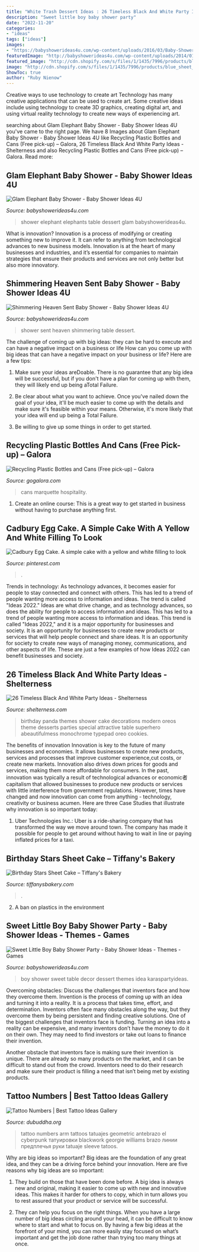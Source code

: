 ```yaml
---
title: "White Trash Dessert Ideas : 26 Timeless Black And White Party Ideas"
description: "Sweet little boy baby shower party"
date: "2022-11-20"
categories:
- "ideas"
tags: ["ideas"]
images:
- "https://babyshowerideas4u.com/wp-content/uploads/2016/03/Baby-Shower-Elephants-Dessert-Table-4.jpg"
featuredImage: "http://babyshowerideas4u.com/wp-content/uploads/2014/01/boy-7.jpg"
featured_image: "http://cdn.shopify.com/s/files/1/1435/7996/products/blue_sheet_stars_10_bd_grande.jpg?v=1560623252"
image: "http://cdn.shopify.com/s/files/1/1435/7996/products/blue_sheet_stars_10_bd_grande.jpg?v=1560623252"
ShowToc: true
author: "Ruby Nienow"
---
```



Creative ways to use technology to create art
Technology has many creative applications that can be used to create art. Some creative ideas include using technology to create 3D graphics, creating digital art, and using virtual reality technology to create new ways of experiencing art.

	

		
searching about Glam Elephant Baby Shower - Baby Shower Ideas 4U you've came to the right page. We have 8 Images about Glam Elephant Baby Shower - Baby Shower Ideas 4U like Recycling Plastic Bottles and Cans (Free pick-up) – Galora, 26 Timeless Black And White Party Ideas - Shelterness and also Recycling Plastic Bottles and Cans (Free pick-up) – Galora. Read more:
		
    
## Glam Elephant Baby Shower - Baby Shower Ideas 4U

<img loading=lazy src="https://babyshowerideas4u.com/wp-content/uploads/2016/03/Baby-Shower-Elephants-Dessert-Table-4.jpg" onerror="this.onerror=null;this.src='https://tse2.mm.bing.net/th?id=OIP.GrELy3hZKl_Ij7NdnMPAjAHaFj&amp;pid=15.1';" alt="Glam Elephant Baby Shower - Baby Shower Ideas 4U">

_Source: babyshowerideas4u.com_

>shower elephant elephants table dessert glam babyshowerideas4u. 

	

What is innovation?
Innovation is a process of modifying or creating something new to improve it. It can refer to anything from technological advances to new business models. Innovation is at the heart of many businesses and industries, and it’s essential for companies to maintain strategies that ensure their products and services are not only better but also more innovatory.

    
## Shimmering Heaven Sent Baby Shower - Baby Shower Ideas 4U

<img loading=lazy src="https://babyshowerideas4u.com/wp-content/uploads/2016/08/Shimmering-Heaven-Sent-Baby-Shower-Dessert-Table.jpg" onerror="this.onerror=null;this.src='https://tse3.mm.bing.net/th?id=OIP.6DRFHtIREw2QgjqPSknwcgHaJ3&amp;pid=15.1';" alt="Shimmering Heaven Sent Baby Shower - Baby Shower Ideas 4U">

_Source: babyshowerideas4u.com_

>shower sent heaven shimmering table dessert. 

	

The challenge of coming up with big ideas: they can be hard to execute and can have a negative impact on a business or life
How can you come up with big ideas that can have a negative impact on your business or life? Here are a few tips: 
1. Make sure your ideas areDoable. There is no guarantee that any big idea will be successful, but if you don't have a plan for coming up with them, they will likely end up being aTotal Failure. 

2. Be clear about what you want to achieve. Once you've nailed down the goal of your idea, it'll be much easier to come up with the details and make sure it's feasible within your means. Otherwise, it's more likely that your idea will end up being a Total Failure. 

3. Be willing to give up some things in order to get started.

    
## Recycling Plastic Bottles And Cans (Free Pick-up) – Galora

<img loading=lazy src="https://gogalora.com/wp-content/uploads/2020/12/OYY6XFK4SRPODBXWKT3SM54RZY-1024x576.jpg" onerror="this.onerror=null;this.src='https://tse3.mm.bing.net/th?id=OIP.RktznVHIRS2txDPf1x-MYwHaEK&amp;pid=15.1';" alt="Recycling Plastic Bottles and Cans (Free pick-up) – Galora">

_Source: gogalora.com_

>cans marquette hospitality. 

	

1. Create an online course: This is a great way to get started in business without having to purchase anything first.

    
## Cadbury Egg Cake. A Simple Cake With A Yellow And White Filling To Look

<img loading=lazy src="https://i.pinimg.com/736x/63/fd/3d/63fd3d1698b5bc50c35f6b1601c240e0--cadbury-eggs-egg-cake.jpg" onerror="this.onerror=null;this.src='https://tse2.mm.bing.net/th?id=OIP.iIUnsRYdwQGsWz9-68ew4gHaKs&amp;pid=15.1';" alt="Cadbury Egg Cake. A simple cake with a yellow and white filling to look">

_Source: pinterest.com_

>. 

	

Trends in technology:
As technology advances, it becomes easier for people to stay connected and connect with others. This has led to a trend of people wanting more access to information and ideas. 
The trend is called "Ideas 2022." Ideas are what drive change, and as technology advances, so does the ability for people to access information and ideas. This has led to a trend of people wanting more access to information and ideas. 
This trend is called "Ideas 2022," and it is a major opportunity for businesses and society. It is an opportunity for businesses to create new products or services that will help people connect and share ideas. It is an opportunity for society to create new ways of managing money, communications, and other aspects of life. 
These are just a few examples of how Ideas 2022 can benefit businesses and society.

    
## 26 Timeless Black And White Party Ideas - Shelterness

<img loading=lazy src="https://i.shelterness.com/2016/10/20-black-and-white-oreos-for-desserts.jpg" onerror="this.onerror=null;this.src='https://tse2.mm.bing.net/th?id=OIP.t3uzs04PWQw727EME2RGoQHaLH&amp;pid=15.1';" alt="26 Timeless Black And White Party Ideas - Shelterness">

_Source: shelterness.com_

>birthday panda themes shower cake decorations modern oreos theme desserts parties special attractive table superhero abeautifulmess monochrome typepad oreo cookies. 

	

The benefits of innovation
Innovation is key to the future of many businesses and economies. It allows businesses to create new products, services and processes that improve customer experience,cut costs, or create new markets. Innovation also drives down prices for goods and services, making them more affordable for consumers. In the past, innovation was typically a result of technological advances or economic者 capitalism that allowed businesses to produce new products or services with little interference from government regulations. However, times have changed and now innovation can come from anything - technology, creativity or business acumen. Here are three Case Studies that illustrate why innovation is so important today: 
1) Uber Technologies Inc.: Uber is a ride-sharing company that has transformed the way we move around town. The company has made it possible for people to get around without having to wait in line or paying inflated prices for a taxi.

    
## Birthday Stars Sheet Cake – Tiffany&#039;s Bakery

<img loading=lazy src="http://cdn.shopify.com/s/files/1/1435/7996/products/blue_sheet_stars_10_bd_grande.jpg?v=1560623252" onerror="this.onerror=null;this.src='https://tse3.mm.bing.net/th?id=OIP.Za6_6QypWqaVVRrEmuMhDwHaFj&amp;pid=15.1';" alt="Birthday Stars Sheet Cake – Tiffany&#039;s Bakery">

_Source: tiffanysbakery.com_

>. 

	

2. A ban on plastics in the environment 

    
## Sweet Little Boy Baby Shower Party - Baby Shower Ideas - Themes - Games

<img loading=lazy src="http://babyshowerideas4u.com/wp-content/uploads/2014/01/boy-7.jpg" onerror="this.onerror=null;this.src='https://tse2.mm.bing.net/th?id=OIP.MVWj2NpwcX1uJgAKscvu1QHaLH&amp;pid=15.1';" alt="Sweet Little Boy Baby Shower Party - Baby Shower Ideas - Themes - Games">

_Source: babyshowerideas4u.com_

>boy shower sweet table decor dessert themes idea karaspartyideas. 

	

Overcoming obstacles: Discuss the challenges that inventors face and how they overcome them.
Invention is the process of coming up with an idea and turning it into a reality. It is a process that takes time, effort, and determination. Inventors often face many obstacles along the way, but they overcome them by being persistent and finding creative solutions.
One of the biggest challenges that inventors face is funding. Turning an idea into a reality can be expensive, and many inventors don’t have the money to do it on their own. They may need to find investors or take out loans to finance their invention.

Another obstacle that inventors face is making sure their invention is unique. There are already so many products on the market, and it can be difficult to stand out from the crowd. Inventors need to do their research and make sure their product is filling a need that isn’t being met by existing products.

    
## Tattoo Numbers | Best Tattoo Ideas Gallery

<img loading=lazy src="http://www.dubuddha.org/wp-content/uploads/2016/10/Tattoo-Numbers-by-Georgie-Williams-1-728x728.jpg" onerror="this.onerror=null;this.src='https://tse2.mm.bing.net/th?id=OIP.jJU5lMcESTvkWjwNSYLeOwHaHa&amp;pid=15.1';" alt="Tattoo Numbers | Best Tattoo Ideas Gallery">

_Source: dubuddha.org_

>tattoo numbers arm tattoos tatuajes geometric antebrazo el cyberpunk татуировки blackwork georgie williams brazo линии предплечья руки tatuaje sleeve tatoos. 

	

Why are big ideas so important?
Big ideas are the foundation of any great idea, and they can be a driving force behind your innovation. Here are five reasons why big ideas are so important:
1. They build on those that have been done before. A big idea is always new and original, making it easier to come up with new and innovative ideas. This makes it harder for others to copy, which in turn allows you to rest assured that your product or service will be successful.

2. They can help you focus on the right things. When you have a large number of big ideas circling around your head, it can be difficult to know where to start and what to focus on. By having a few big ideas at the forefront of your mind, you can more easily stay focused on what’s important and get the job done rather than trying too many things at once.

